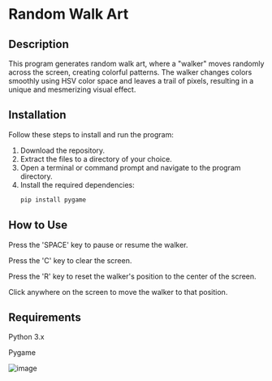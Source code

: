 # Random Walk Art

## Description
This program generates random walk art, where a "walker" moves randomly across the screen, creating colorful patterns. The walker changes colors smoothly using HSV color space and leaves a trail of pixels, resulting in a unique and mesmerizing visual effect.

## Installation
Follow these steps to install and run the program:

1. Download the repository.
2. Extract the files to a directory of your choice.
3. Open a terminal or command prompt and navigate to the program directory.
4. Install the required dependencies:
   ```python
   pip install pygame
## How to Use
Press the 'SPACE' key to pause or resume the walker.

Press the 'C' key to clear the screen.

Press the 'R' key to reset the walker's position to the center of the screen.

Click anywhere on the screen to move the walker to that position.

## Requirements
Python 3.x

Pygame

![image](https://github.com/user-attachments/assets/1fcfb010-d829-460a-8b5a-89c2882918cb)
